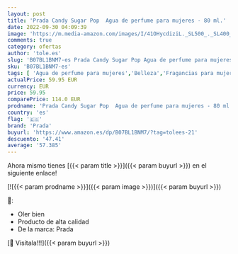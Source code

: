 ```yaml
---
layout: post
title: 'Prada Candy Sugar Pop  Agua de perfume para mujeres - 80 ml.'
date: 2022-09-30 04:09:39
image: 'https://m.media-amazon.com/images/I/41OHycdiziL._SL500_._SL400_.jpg'
comments: true
category: ofertas
author: 'tole.es'
slug: 'B07BL1BNM7-es Prada Candy Sugar Pop Agua de perfume para mujeres - 80 ml.'
sku: 'B07BL1BNM7-es'
tags: [ 'Agua de perfume para mujeres','Belleza','Fragancias para mujeres','Perfumes y fragancias','agua','de','perfume','prada','🇪🇸', ]
actualPrice: 59.95 EUR
currency: EUR
price: 59.95
comparePrice: 114.0 EUR
prodname: 'Prada Candy Sugar Pop  Agua de perfume para mujeres - 80 ml.'
country: 'es'
flag: '🇪🇸'
brand: 'Prada'
buyurl: 'https://www.amazon.es/dp/B07BL1BNM7/?tag=tolees-21'
descuento: '47.41'
average: '57.385'
---
```


Ahora mismo tienes [{{< param title >}}]({{< param buyurl >}}) en el siguiente enlace!

[![{{< param prodname >}}]({{< param image >}})]({{< param buyurl >}})

🔎:

- Oler bien
- Producto de alta calidad
- De la marca: Prada

[🛒 Visítala!!!]({{< param buyurl >}})
